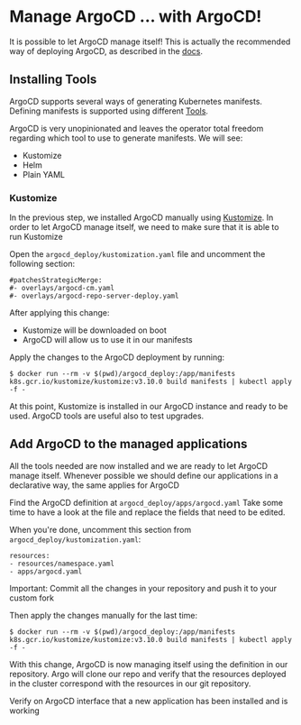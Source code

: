 # Manage ArgoCD ... with ArgoCD!

It is possible to let ArgoCD manage itself! This is actually the recommended way of deploying ArgoCD, as described in the [docs](https://argoproj.github.io/argo-cd/operator-manual/declarative-setup/#manage-argo-cd-using-argo-cd).

## Installing Tools

ArgoCD supports several ways of generating Kubernetes manifests.
Defining manifests is supported using different [Tools](https://argoproj.github.io/argo-cd/user-guide/application_sources/).

ArgoCD is very unopinionated and leaves the operator total freedom regarding
which tool to use to generate manifests. We will see:

* Kustomize
* Helm
* Plain YAML

### Kustomize

In the previous step, we installed ArgoCD manually using [Kustomize](https://github.com/kubernetes-sigs/kustomize).
In order to let ArgoCD manage itself, we need to make sure that it is able to run Kustomize

Open the `argocd_deploy/kustomization.yaml` file and uncomment the following section:

```
#patchesStrategicMerge:
#- overlays/argocd-cm.yaml
#- overlays/argocd-repo-server-deploy.yaml
```

After applying this change:
* Kustomize will be downloaded on boot
* ArgoCD will allow us to use it in our manifests

Apply the changes to the ArgoCD deployment by running:

```
$ docker run --rm -v $(pwd)/argocd_deploy:/app/manifests k8s.gcr.io/kustomize/kustomize:v3.10.0 build manifests | kubectl apply -f -
```

At this point, Kustomize is installed in our ArgoCD instance and ready to be used.
ArgoCD tools are useful also to test upgrades.

## Add ArgoCD to the managed applications

All the tools needed are now installed and we are ready to let ArgoCD manage itself.
Whenever possible we should define our applications in a declarative way, the same applies for ArgoCD

Find the ArgoCD definition at `argocd_deploy/apps/argocd.yaml`
Take some time to have a look at the file and replace the fields that need to be edited.

When you're done, uncomment this section from `argocd_deploy/kustomization.yaml`:

```
resources:
- resources/namespace.yaml
- apps/argocd.yaml
```

Important: Commit all the changes in your repository and push it to your custom fork

Then apply the changes manually for the last time:

```
$ docker run --rm -v $(pwd)/argocd_deploy:/app/manifests k8s.gcr.io/kustomize/kustomize:v3.10.0 build manifests | kubectl apply -f -
```

With this change, ArgoCD is now managing itself using the definition in our repository. Argo will clone our repo and verify that the resources deployed in the cluster correspond with the resources in our git repository.

Verify on ArgoCD interface that a new application has been installed and is working
